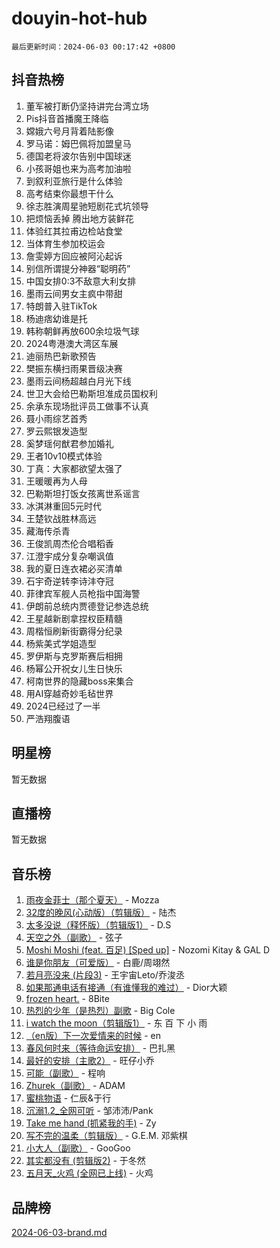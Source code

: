 # douyin-hot-hub

`最后更新时间：2024-06-03 00:17:42 +0800`

## 抖音热榜

1. 董军被打断仍坚持讲完台湾立场
1. Pis抖音首播魔王降临
1. 嫦娥六号月背着陆影像
1. 罗马诺：姆巴佩将加盟皇马
1. 德国老将波尔告别中国球迷
1. 小孩哥姐也来为高考加油啦
1. 到叙利亚旅行是什么体验
1. 高考结束你最想干什么
1. 徐志胜演周星驰短剧花式坑领导
1. 把烦恼丢掉 腾出地方装鲜花
1. 体验红其拉甫边检站食堂
1. 当体育生参加校运会
1. 詹雯婷方回应被阿沁起诉
1. 别信所谓提分神器“聪明药”
1. 中国女排0:3不敌意大利女排
1. 墨雨云间男女主疯中带甜
1. 特朗普入驻TikTok
1. 杨迪痞幼谁是托
1. 韩称朝鲜再放600余垃圾气球
1. 2024粤港澳大湾区车展
1. 迪丽热巴新歌预告
1. 樊振东横扫雨果晋级决赛
1. 墨雨云间杨超越白月光下线
1. 世卫大会给巴勒斯坦准成员国权利
1. 余承东现场批评员工做事不认真
1. 聂小雨综艺首秀
1. 罗云熙银发造型
1. 奚梦瑶何猷君参加婚礼
1. 王者10v10模式体验
1. 丁真：大家都欲望太强了
1. 王暖暖再为人母
1. 巴勒斯坦打饭女孩离世系谣言
1. 冰淇淋重回5元时代
1. 王楚钦战胜林高远
1. 藏海传杀青
1. 王俊凯周杰伦合唱稻香
1. 江澄宇成分复杂嘲讽值
1. 我的夏日连衣裙必买清单
1. 石宇奇逆转李诗沣夺冠
1. 菲律宾军舰人员枪指中国海警
1. 伊朗前总统内贾德登记参选总统
1. 王星越新剧拿捏权臣精髓
1. 周楷恒刷新街霸得分纪录
1. 杨紫美式学姐造型
1. 罗伊斯与克罗斯赛后相拥
1. 杨幂公开祝女儿生日快乐
1. 柯南世界的隐藏boss来集合
1. 用AI穿越奇妙毛毡世界
1. 2024已经过了一半
1. 严浩翔腹语

## 明星榜

暂无数据

## 直播榜

暂无数据

## 音乐榜

1. [雨夜金菲士（那个夏天）](https://sf5-hl-cdn-tos.douyinstatic.com/obj/tos-cn-ve-2774/osPmPLDWQBBE2Z6bftCgYwkFaF4pEYEneXaZQs) - Mozza
1. [32度的晚风(心动版）（剪辑版）](https://sf5-hl-cdn-tos.douyinstatic.com/obj/tos-cn-ve-2774/owNyabsyWdzUulxhoJfK8IBXgp0UMQAHpvGh2B) - 陆杰
1. [太多没说（释怀版）（剪辑版1）](https://sf5-hl-cdn-tos.douyinstatic.com/obj/tos-cn-ve-2774/oEbKIiDC0BA8CJOQHYA6aeCVYeHgckHdntZSDj) - D.S
1. [天空之外（副歌）](https://sf5-hl-cdn-tos.douyinstatic.com/obj/tos-cn-ve-2774/oAYn0BTp8jS8iSyZSHMUWAikyvAWI1c7aiJTr) - 弦子
1. [Moshi Moshi (feat. 百足) [Sped up]](https://sf5-hl-cdn-tos.douyinstatic.com/obj/tos-cn-ve-2774/ocCPFQcXJLeroaIdQLIGAoeeYM3OAUYGDguHXz) - Nozomi Kitay & GAL D
1. [谁是你朋友（可爱版）](https://sf5-hl-cdn-tos.douyinstatic.com/obj/tos-cn-ve-2774/owKjggBwGZexYCjVAIeEFURf1LJTjMDaK6AzKN) - 白鹿/周翊然
1. [若月亮没来 (片段3)](https://sf5-hl-cdn-tos.douyinstatic.com/obj/tos-cn-ve-2774/okfyEUsGW1B1ovJi5JiN9IjvAT2lMwA054GoEB) - 王宇宙Leto/乔浚丞
1. [如果那通电话有接通（有谁懂我的难过）](https://sf3-cdn-tos.douyinstatic.com/obj/tos-cn-ve-2774/ocJeJKhUhAJG8EYZiEFfGFAPkD3beMQ5mwDv1e) - Dior大颖
1. [frozen heart.](https://sf3-cdn-tos.douyinstatic.com/obj/tos-cn-ve-2774/oIIWJfyjIACZA9zQMtnJ6hQQhFC4vhCupoRBsO) - 8Bite
1. [热烈的少年（是热烈）副歌](https://sf5-hl-cdn-tos.douyinstatic.com/obj/tos-cn-ve-2774/owVNI0CLDAUMtSz6TEYvfFBFL4UDFFhLfgK8fa) - Big Cole
1. [i watch the moon（剪辑版1）](https://sf27-cdn-tos.douyinstatic.com/obj/tos-cn-ve-2774/o0I9mSChzHZANMJIEBfkCQzzg6N5WAcVtqft9P) - 东 百 下 小 雨
1. [（en版）下一次爱情来的时候](https://sf5-hl-cdn-tos.douyinstatic.com/obj/tos-cn-ve-2774/owZIscFWHUMFAbrAisiax4ioKVNAKH9jYvbBk) - en
1. [春风何时来（等待命运安排）](https://sf5-hl-cdn-tos.douyinstatic.com/obj/tos-cn-ve-2774/oICBNbD3gelMfB4WgiD1KI2jQtXZE2FgHLwtsl) - 巴扎黑
1. [最好的安排（主歌2）](https://sf5-hl-cdn-tos.douyinstatic.com/obj/tos-cn-ve-2774/oMMZX1DuHpMwgoDztBmZswgQnbCeeANZxBHkFY) - 旺仔小乔
1. [可能（副歌）](https://sf3-cdn-tos.douyinstatic.com/obj/tos-cn-ve-2774/cde1731888894259b333569393c2fb51) - 程响
1. [Zhurek（副歌）](https://sf5-hl-cdn-tos.douyinstatic.com/obj/tos-cn-ve-2774/ooQm8FBZQDlf0btEYgVpCcSCQfrdJGBEKZYBGS) - ADAM
1. [蜜桃物语](https://sf5-hl-cdn-tos.douyinstatic.com/obj/tos-cn-ve-2774/oIhOSCZtIACtYU4XQkngiW9kCBfVD1Fz9IYeqL) - 仁辰&于行
1. [沉溺1.2_全网可听](https://sf27-cdn-tos.douyinstatic.com/obj/tos-cn-ve-2774/ok2QoiBqsWAX9McZmWiI9gAB0EzwD4Xj6yfmtH) - 邹沛沛/Pank
1. [Take me hand (抓紧我的手)](https://sf3-cdn-tos.douyinstatic.com/obj/tos-cn-ve-2774/os8GB2fDQQmJZTmtomg0gHX5fBACiEgcFgEKYg) - Zy
1. [写不完的温柔（剪辑版）](https://sf5-hl-cdn-tos.douyinstatic.com/obj/tos-cn-ve-2774/oYBzzZQJ233GfwkemJJffAIWgeIYrjZfWhHTcG) - G.E.M. 邓紫棋
1. [小大人（副歌）](https://sf5-hl-cdn-tos.douyinstatic.com/obj/tos-cn-ve-2774/oIhaDwehWhLFsVIG7QIICLLazDNGJAGg5geeb4) - GooGoo
1. [其实都没有 (剪辑版2)](https://sf5-hl-cdn-tos.douyinstatic.com/obj/tos-cn-ve-2774/oEBNQenHZtBhxYjGgUDQk0BCHTigQafgFlbQ7k) - 于冬然
1. [五月天_火鸡 (全网已上线)](https://sf5-hl-cdn-tos.douyinstatic.com/obj/tos-cn-ve-2774/oEtOMSQZstjlJ4nfBEgeqN29IbWjkmDBrFtF2C) - 火鸡

## 品牌榜

[2024-06-03-brand.md](2024-06-03-brand.md)
